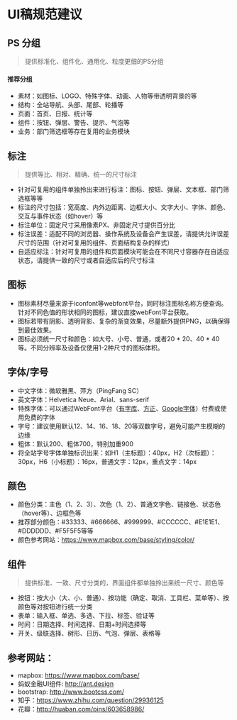 # UI稿规范建议

## PS 分组
> 提供标准化、组件化、通用化、粒度更细的PS分组

#### 推荐分组
- 素材：如图标、LOGO、特殊字体、动画、人物等带透明背景的等
- 结构：全站导航、头部、尾部、轮播等
- 页面：首页、日报、统计等
- 组件：按钮、弹层、警告、提示、气泡等
- 业务：部门筛选框等存在复用的业务模块


## 标注
> 提供等比、相对、精确、统一的尺寸标注

- 针对可复用的组件单独拎出来进行标注：图标、按钮、弹层、文本框、部门筛选框等等
- 标注的尺寸包括：宽高度、内外边距离、边框大小、文字大小、字体、颜色、交互与事件状态（如hover）等
- 标注单位：固定尺寸采用像素PX、非固定尺寸提供百分比
- 标注误差：适配不同的浏览器、操作系统及设备会产生误差，请提供允许误差尺寸的范围（针对可复用的组件、页面结构复杂的样式）
- 自适应标注：针对可复用的组件和页面模块可能会在不同尺寸容器存在自适应状态，请提供一致的尺寸或者自适应后的尺寸标注


## 图标

-  图标素材尽量来源于iconfont等webfont平台，同时标注图标名称方便查询。针对不同色值的形状相同的图标，建议直接webFont平台获取。
-  图标若带有阴影、透明背影、复杂的渐变效果，尽量额外提供PNG，以确保得到最佳效果。
-  图标必须统一尺寸和颜色：如大号、小号、普通，或者20 * 20、40 * 40等。不同分辨率及设备仅使用1-2种尺寸的图标体积。

## 字体/字号

- 中文字体：微软雅黑、萍方（PingFang SC）
- 英文字体：Helvetica Neue、Arial、sans-serif
- 特殊字体：可以通过WebFont平台（[有字库](http://www.youziku.com/)、[方正](http://www.foundertype.com/)、[Google字体](http://www.google.com/fonts)）付费或使用免费的字体
- 字号：建议使用默认12、14、16、18、20等双数字号，避免可能产生模糊的边缘
- 粗体：默认200、粗体700，特别加重900
- 将全站字号字体单独标识出来：如H1（主标题）：40px，H2（次标题）：30px，H6（小标题）：16px，普通文字：12px，重点文字：14px

## 颜色

- 颜色分类：主色（1、2、3）、次色（1、2）、普通文字色、链接色、状态色（hover等）、边框色等
- 推荐部分颜色：#33333、#666666、#999999、#CCCCCC、#E1E1E1、#DDDDDD、#F5F5F5等等
- 颜色参考网站：https://www.mapbox.com/base/styling/color/

## 组件

> 提供标准、一致、尺寸分类的，界面组件都单独拎出来统一尺寸、颜色等

- 按钮：按大小（大、小、普通）、按功能（确定、取消、工具栏、菜单等）、按颜色等对按钮进行统一分类
- 表单：输入框、单选、多选、下拉、标签、验证等
- 时间：日期选择、时间选择、日期+时间选择等
- 开关、级联选择、树形、日历、气泡、弹层、表格等


## 参考网站：

- mapbox: https://www.mapbox.com/base/
- 蚂蚁金融UI组件: http://ant.design
- bootstrap: http://www.bootcss.com/
- 知乎：https://www.zhihu.com/question/29936125
- 花瓣：http://huaban.com/pins/603658986/